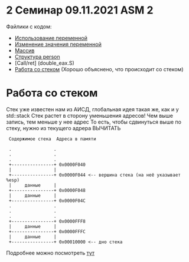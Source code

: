 # 2 Семинар 09.11.2021 ASM 2

Файлики с кодом:

* [Использование переменной](variable.S)
* [Изменение значения переменной](modify_variable.S)
* [Массив](array.S)
* [Структура person](persons.S)
* [Call/ret] (double_eax.S)
* [Работа со стеком](read_and_add.S) (Хорошо объяснено, что происходит со стеком)

# Работа со стеком


Стек уже известен нам из АИСД, глобальная идея такая же, как и у std::stack
Стек растет в сторону уменьшения адресов! Чем выше запись, тем меньше у нее адрес
То есть, чтобы сдвинуться выше по стеку, нужно из текущего адрера ВЫЧИТАТЬ

     Содержимое стека  Адреса в памяти

     .                .
     .                .
     .                .
     +----------------+ 0x0000F040
     |                |
     +----------------+ 0x0000F044 <-- вершина стека (на неё указывает %esp)
     |     данные     |
     +----------------+ 0x0000F048
     |     данные     |
     +----------------+ 0x0000F04C
     .                .
     .                .
     .                .
     +----------------+ 0x0000FFF8
     |     данные     |
     +----------------+ 0x0000FFFC
     |     данные     |
     +----------------+ 0x00010000 <-- дно стека

Подробнее можно посмотреть [тут](https://ru.wikibooks.org/wiki/%D0%90%D1%81%D1%81%D0%B5%D0%BC%D0%B1%D0%BB%D0%B5%D1%80_%D0%B2_Linux_%D0%B4%D0%BB%D1%8F_%D0%BF%D1%80%D0%BE%D0%B3%D1%80%D0%B0%D0%BC%D0%BC%D0%B8%D1%81%D1%82%D0%BE%D0%B2_C#%D0%A1%D1%82%D0%B5%D0%BA)
